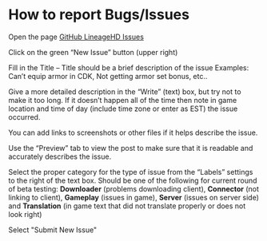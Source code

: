 
# How to report Bugs/Issues

Open the page [GitHub LineageHD Issues](https://github.com/zajako/LineageHD/issues)

Click on the green “New Issue” button (upper right)

Fill in the Title – Title should be a brief description of the issue
	Examples: Can’t equip armor in CDK, Not getting armor set bonus, etc..

Give a more detailed description in the “Write” (text) box, but try not to make it too long. If it doesn’t happen all of the time then note in game location and time of day (include time zone or enter as EST) the issue occurred.

You can add links to screenshots or other files if it helps describe the issue.

Use the “Preview” tab to view the post to make sure that it is readable and accurately describes the issue.

Select the proper category for the type of issue from the “Labels” settings to the right of the text box.
	Should be one of the following for current round of beta testing: **Downloader** (problems downloading client), **Connector** (not linking to client), **Gameplay** (issues in game), **Server** (issues on server side) and **Translation** (in game text that did not translate properly or does not look right)

Select "Submit New Issue"
